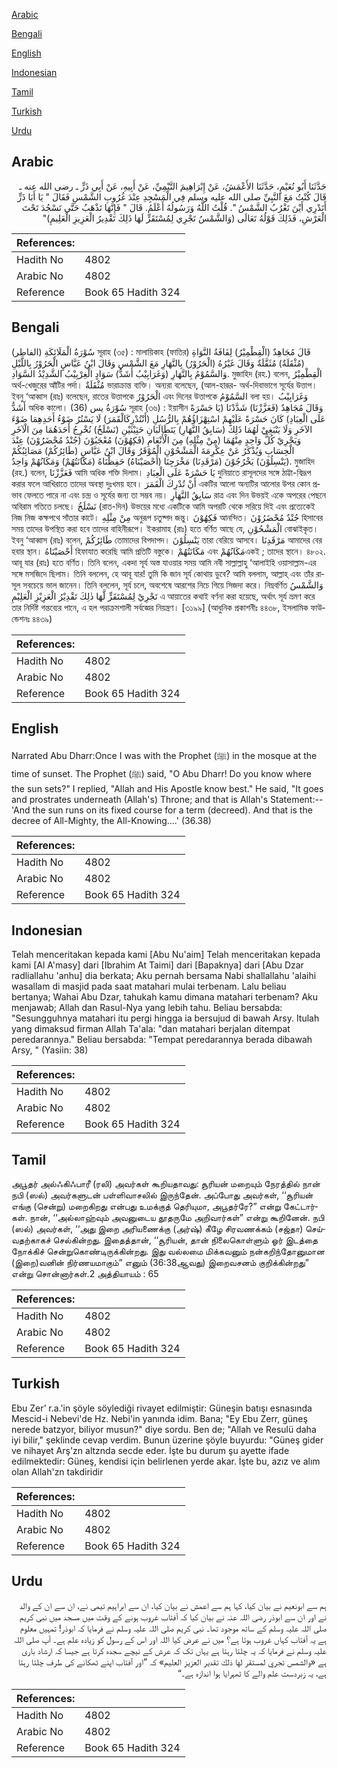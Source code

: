 [Arabic](#arabic)

[Bengali](#bengali)

[English](#english)

[Indonesian](#indonesian)

[Tamil](#tamil)

[Turkish](#turkish)

[Urdu](#urdu)

## Arabic


<div dir="rtl" lang="ar" style={{fontSize:'larger',backgroundColor:'#f8f9fa',padding:20}}>
حَدَّثَنَا أَبُو نُعَيْمٍ، حَدَّثَنَا الأَعْمَشُ، عَنْ إِبْرَاهِيمَ التَّيْمِيِّ، عَنْ أَبِيهِ، عَنْ أَبِي ذَرٍّ ـ رضى الله عنه ـ قَالَ كُنْتُ مَعَ النَّبِيِّ صلى الله عليه وسلم فِي الْمَسْجِدِ عِنْدَ غُرُوبِ الشَّمْسِ فَقَالَ ‏"‏ يَا أَبَا ذَرٍّ أَتَدْرِي أَيْنَ تَغْرُبُ الشَّمْسُ ‏"‏‏.‏ قُلْتُ اللَّهُ وَرَسُولُهُ أَعْلَمُ‏.‏ قَالَ ‏"‏ فَإِنَّهَا تَذْهَبُ حَتَّى تَسْجُدَ تَحْتَ الْعَرْشِ، فَذَلِكَ قَوْلُهُ تَعَالَى ‏(‏وَالشَّمْسُ تَجْرِي لِمُسْتَقَرٍّ لَهَا ذَلِكَ تَقْدِيرُ الْعَزِيزِ الْعَلِيمِ‏)‏‏"‏
</div>
<div style={{backgroundColor:'#f8f9fa',padding:20, marginBottom: 10}}><table> <thead> <tr> <th>References:</th> <th></th> </tr> </thead> <tbody><tr><td>Hadith No</td><td>4802</td></tr><tr><td>Arabic No</td><td>4802</td></tr><tr><td>Reference</td><td>Book 65 Hadith 324</td></tr></tbody></table></div>

## Bengali


<div dir="ltr" lang="bn" style={{fontSize:'larger',backgroundColor:'#f8f9fa',padding:20}}>
سُوْرَةُ الْمَلَائِكَةِ (الفاطر) সূরাহ (৩৫) : মালায়িকাহ (ফাতির) قَالَ مُجَاهِدٌ (الْقِطْمِيْرُ) لِفَافَةُ النَّوَاةِ (مُثْقَلَةٌ) مُثَقَّلَةٌ وَقَالَ غَيْرُهُ (الْحَرُوْرُ) بِالنَّهَارِ مَعَ الشَّمْسِ وَقَالَ ابْنُ عَبَّاسٍ الْحَرُوْرُ بِاللَّيْلِ وَالسَّمُوْمُ بِالنَّهَارِ (وَغَرَابِيْبُ أَشَدُّ) سَوَادٍ الْغِرْبِيْبُ الشَّدِيْدُ السَّوَادِ. মুজাহিদ (রহ.) বলেন, الْقِطْمِيْرُ অর্থ-খেজুরের আঁটির পর্দা। مُثْقَلَةٌ ভারাক্রান্ত ব্যক্তি। অন্যরা বলেছেন, (আল-হারূর- অর্থ-দিবাভাগে সূর্যের উত্তাপ। ইবনু ‘আব্বাস (রাঃ) বলেছেন, রাতের উত্তাপকে الْحَرُوْرُ এবং দিনের উত্তাপকে السَّمُوْمُ বলা হয়। وَغَرَابِيْبُ أَشَدُّ অধিক কালো। (36) سُوْرَةُ يس সূরাহ (৩৬) : ইয়াসীন وَقَالَ مُجَاهِدٌ (فَعَزَّزْنَا) شَدَّدْنَا (يَا حَسْرَةً عَلَى الْعِبَادِ) كَانَ حَسْرَةً عَلَيْهِمْ اسْتِهْزَاؤُهُمْ بِالرُّسُلِ (أَنْتُدْرِكَالْقَمَرَ) لَا يَسْتُرُ ضَوْءُ أَحَدِهِمَا ضَوْءَ الآخَرِ وَلَا يَنْبَغِيْ لَهُمَا ذَلِكَ (سَابِقُ النَّهَارِ) يَتَطَالَبَانِ حَثِيْثَيْنِ (نَسْلَخُ) نُخْرِجُ أَحَدَهُمَا مِنَ الْآخَرِ وَيَجْرِيْ كُلُّ وَاحِدٍ مِنْهُمَا (مِنْ مِثْلِهِ) مِنَ الْأَنْعَامِ (فَكِهُوْنَ) مُعْجَبُوْنَ (جُنْدٌ مُحْضَرُوْنَ) عِنْدَ الْحِسَابِ وَيُذْكَرُ عَنْ عِكْرِمَةَ الْمَشْحُوْنِ الْمُوْقَرُ وَقَالَ ابْنُ عَبَّاسٍ (طَائِرُكُمْ) مَصَائِبُكُمْ (يَنْسِلُوْنَ) يَخْرُجُوْنَ (مَرْقَدِنَا) مَخْرَجِنَا (أَحْصَيْنَاهُ) حَفِظْنَاهُ (مَكَانَتُهُمْ) وَمَكَانُهُمْ وَاحِدٌ. মুজাহিদ (রহ.) বলেন, فَعَزَّزْنَا আমি অধিক শক্তি দিলাম। يَا حَسْرَةً عَلَى الْعِبَادِ দুনিয়াতে রাসূলদের সঙ্গে ঠাট্টা-বিদ্রূপ করার ফলে আখিরাতে তাদের অবস্থা দুঃখময় হবে। أَنْ تُدْرِكَ الْقَمَرَ একটির আলো অন্যটির আলোর উপর কোন প্রভাব ফেলতে পারে না এবং চন্দ্র ও সূর্যের জন্য তা সম্ভব নয়। سَابِقُ النَّهَارِ রাত্র এবং দিন উভয়ই একে অপরের পেছনে অবিরাম গতিতে চলছে। نَسْلَخُ (রাত-দিন) উভয়ের মধ্যে একটিকে আমি অপরটি থেকে সরিয়ে দিই এবং প্রত্যেকেই নিজ নিজ কক্ষপথে সাঁতার কাটে। مِنْ مِثْلِهِ অনুরূপ চতুষ্পদ জন্তু। فَكِهُوْنَ আনন্দিত। جُنْدٌ مُحْضَرُوْنَ হিসাবের সময় তাদের উপস্থিত করা হবে তাদের বাহিনীরূপে। ইকরামাহ (রাঃ) হতে বর্ণিত আছে যে, الْمَشْحُوْنِ বোঝাইকৃত। ইবনু ‘আব্বাস (রাঃ) বলেন, طَائِرُكُمْ তোমাদের বিপদাপদ। يَنْسِلُوْنَ তারা বেরিয়ে আসবে। مَرْقَدِنَا আমাদের বের হবার স্থান। أَحْصَيْنَاهُ হিফাযাত করেছি আমি প্রতিটি বস্তুকে। مَكَانَتُهُمْ এবং مَكَانُهُمْএকই ; তাদের স্থানে। ৪৮০২. আবূ যার (রাঃ) হতে বর্ণিত। তিনি বলেন, একদা সূর্য অস্ত যাওয়ার সময় আমি নবী সাল্লাল্লাহু ‘আলাইহি ওয়াসাল্লাম-এর সঙ্গে মসজিদে ছিলাম। তিনি বললেন, হে আবূ যার! তুমি কি জান সূর্য কোথায় ডুবে? আমি বললাম, আল্লাহ্ এবং তাঁর রাসূল সবচেয়ে ভাল জানেন। তিনি বললেন, সূর্য চলে, অবশেষে আরশের নিচে গিয়ে সিজদা করে। নিম্নবর্ণিত وَالشَّمْسُ تَجْرِيْ لِمُسْتَقَرٍّ لَّهَا ذٰلِكَ تَقْدِيْرُ الْعَزِيْزِ الْعَلِيْمِ এ আয়াতের কথাই বর্ণনা করা হয়েছে, অর্থাৎ সূর্য ভ্রমণ করে তার নির্দিষ্ট গন্তব্যের পানে, এ হল পরাক্রমশালী সর্বজ্ঞের নিয়ন্ত্রণ। [৩১৯৯] (আধুনিক প্রকাশনীঃ ৪৪৩৮, ইসলামিক ফাউন্ডেশনঃ ৪৪৩৯)
</div>
<div style={{backgroundColor:'#f8f9fa',padding:20, marginBottom: 10}}><table> <thead> <tr> <th>References:</th> <th></th> </tr> </thead> <tbody><tr><td>Hadith No</td><td>4802</td></tr><tr><td>Arabic No</td><td>4802</td></tr><tr><td>Reference</td><td>Book 65 Hadith 324</td></tr></tbody></table></div>

## English


<div dir="ltr" lang="en" style={{fontSize:'larger',backgroundColor:'#f8f9fa',padding:20}}>
Narrated Abu Dharr:Once I was with the Prophet (ﷺ) in the mosque at the time of sunset. The Prophet (ﷺ) said, "O Abu Dharr! Do you know where the sun sets?" I replied, "Allah and His Apostle know best." He said, "It goes and prostrates underneath (Allah's) Throne; and that is Allah's Statement:-- 'And the sun runs on its fixed course for a term (decreed). And that is the decree of All-Mighty, the All-Knowing....' (36.38)
</div>
<div style={{backgroundColor:'#f8f9fa',padding:20, marginBottom: 10}}><table> <thead> <tr> <th>References:</th> <th></th> </tr> </thead> <tbody><tr><td>Hadith No</td><td>4802</td></tr><tr><td>Arabic No</td><td>4802</td></tr><tr><td>Reference</td><td>Book 65 Hadith 324</td></tr></tbody></table></div>

## Indonesian


<div dir="ltr" lang="id" style={{fontSize:'larger',backgroundColor:'#f8f9fa',padding:20}}>
Telah menceritakan kepada kami [Abu Nu'aim] Telah menceritakan kepada kami [Al A'masy] dari [Ibrahim At Taimi] dari [Bapaknya] dari [Abu Dzar radliallahu 'anhu] dia berkata; Aku pernah bersama Nabi shallallahu 'alaihi wasallam di masjid pada saat matahari mulai terbenam. Lalu beliau bertanya; Wahai Abu Dzar, tahukah kamu dimana matahari terbenam? Aku menjawab; Allah dan Rasul-Nya yang lebih tahu. Beliau bersabda: "Sesungguhnya matahari itu pergi hingga ia bersujud di bawah Arsy. Itulah yang dimaksud firman Allah Ta'ala: "dan matahari berjalan ditempat peredarannya." Beliau bersabda: "Tempat peredarannya berada dibawah Arsy, " (Yasiin: 38)
</div>
<div style={{backgroundColor:'#f8f9fa',padding:20, marginBottom: 10}}><table> <thead> <tr> <th>References:</th> <th></th> </tr> </thead> <tbody><tr><td>Hadith No</td><td>4802</td></tr><tr><td>Arabic No</td><td>4802</td></tr><tr><td>Reference</td><td>Book 65 Hadith 324</td></tr></tbody></table></div>

## Tamil


<div dir="ltr" lang="ta" style={{fontSize:'larger',backgroundColor:'#f8f9fa',padding:20}}>
அபூதர் அல்ஃகிஃபாரீ (ரலி) அவர்கள் கூறியதாவது: சூரியன் மறையும் நேரத்தில் நான் நபி (ஸல்) அவர்களுடன் பள்ளிவாசலில் இருந்தேன். அப்போது அவர்கள், ‘‘சூரியன் எங்கு (சென்று) மறைகிறது என்பது உமக்குத் தெரியுமா, அபூதர்ரே?” என்று கேட்டார்கள். நான், ‘‘அல்லாஹ்வும் அவனுடைய தூதருமே அறிவார்கள்” என்று கூறினேன். நபி (ஸல்) அவர்கள், ‘‘அது இறை அரியணைக்கு (அர்ஷ்) கீழே சிரவணக்கம் (சஜ்தா) செய்வதற்காகச் செல்கின்றது. இதைத்தான், ‘‘சூரியன், தான் நிலைகொள்ளும் ஓர் இடத்தை நோக்கிச் சென்றுகொண்டிருக்கின்றது. இது வல்லமை மிக்கவனும் நன்கறிந்தோனுமான (இறை)வனின் நிர்ணயமாகும்” எனும் (36:38ஆவது) இறைவசனம் குறிக்கின்றது” என்று சொன்னார்கள்.2 அத்தியாயம் : 65
</div>
<div style={{backgroundColor:'#f8f9fa',padding:20, marginBottom: 10}}><table> <thead> <tr> <th>References:</th> <th></th> </tr> </thead> <tbody><tr><td>Hadith No</td><td>4802</td></tr><tr><td>Arabic No</td><td>4802</td></tr><tr><td>Reference</td><td>Book 65 Hadith 324</td></tr></tbody></table></div>

## Turkish


<div dir="ltr" lang="tr" style={{fontSize:'larger',backgroundColor:'#f8f9fa',padding:20}}>
Ebu Zer’ r.a.'in şöyle söylediği rivayet edilmiştir: Güneşin batışı esnasında Mescid-i Nebevi'de Hz. Nebi'in yanında idim. Bana; "Ey Ebu Zerr, güneş nerede batzyor, biliyor musun?" diye sordu. Ben de; "Allah ve Resulü daha iyi bilir," şeklinde cevap verdim. Bunun üzerine şöyle buyurdu: "Güneş gider ve nihayet Arş'zn altznda secde eder. İşte bu durum şu ayette ifade edilmektedir: Güneş, kendisi için belirlenen yerde akar. İşte bu, azız ve alım olan Allah'zn takdiridir
</div>
<div style={{backgroundColor:'#f8f9fa',padding:20, marginBottom: 10}}><table> <thead> <tr> <th>References:</th> <th></th> </tr> </thead> <tbody><tr><td>Hadith No</td><td>4802</td></tr><tr><td>Arabic No</td><td>4802</td></tr><tr><td>Reference</td><td>Book 65 Hadith 324</td></tr></tbody></table></div>

## Urdu


<div dir="rtl" lang="ur" style={{fontSize:'larger',backgroundColor:'#f8f9fa',padding:20}}>
ہم سے ابونعیم نے بیان کیا، کہا ہم سے اعمش نے بیان کیا، ان سے ابراہیم تیمی نے، ان سے ان کے والد نے اور ان سے ابوذر رضی اللہ عنہ نے بیان کیا کہ آفتاب غروب ہونے کے وقت میں مسجد میں نبی کریم صلی اللہ علیہ وسلم کے ساتھ موجود تھا۔ نبی کریم صلی اللہ علیہ وسلم نے فرمایا کہ ابوذر! تمہیں معلوم ہے یہ آفتاب کہاں غروب ہوتا ہے؟ میں نے عرض کیا اللہ اور اس کے رسول کو زیادہ علم ہے۔ آپ صلی اللہ علیہ وسلم نے فرمایا کہ یہ چلتا رہتا ہے یہاں تک کہ عرش کے نیچے سجدہ کرتا ہے جیسا کہ ارشاد باری ہے «والشمس تجري لمستقر لها ذلك تقدير العزيز العليم‏» کہ ”اور آفتاب اپنے ٹھکانے کی طرف چلتا رہتا ہے، یہ زبردست علم والے کا ٹھہرایا ہوا اندازہ ہے۔“
</div>
<div style={{backgroundColor:'#f8f9fa',padding:20, marginBottom: 10}}><table> <thead> <tr> <th>References:</th> <th></th> </tr> </thead> <tbody><tr><td>Hadith No</td><td>4802</td></tr><tr><td>Arabic No</td><td>4802</td></tr><tr><td>Reference</td><td>Book 65 Hadith 324</td></tr></tbody></table></div>
